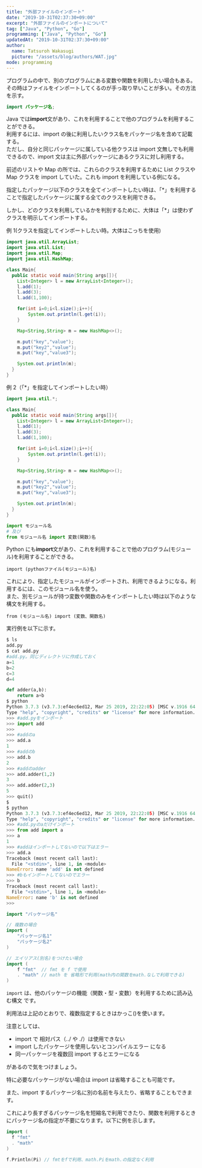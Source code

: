 ```yaml
---
title: "外部ファイルのインポート"
date: "2019-10-31T02:37:30+09:00"
excerpt: "外部ファイルのインポートについて"
tag: ["Java", "Python", "Go"]
programming: ["Java", "Python", "Go"]
updatedAt: "2019-10-31T02:37:30+09:00"
author:
  name: Tatsuroh Wakasugi
  picture: "/assets/blog/authors/WAT.jpg"
mode: programming
---
```


プログラムの中で、別のプログラムにある変数や関数を利用したい場合もある。その時はファイルをインポートしてくるのが手っ取り早いことが多い。その方法を示す。

<div class="note_content_by_programming_language" id="note_content_Java">

```java
import パッケージ名;
```

Java では**import**文があり、これを利用することで他のプログラムを利用することができる。  
利用するには、import の後に利用したいクラス名をパッケージ名を含めて記載する。  
ただし、自分と同じパッケージに属している他クラスは import 文無しでも利用できるので、import 文は主に外部パッケージにあるクラスに対し利用する。

前述のリストや Map の所では、これらのクラスを利用するために List クラスや Map クラスを import していた。これも import を利用している例になる。

指定したパッケージ以下のクラスを全てインポートしたい時は、「\*」を利用することで指定したパッケージに属する全てのクラスを利用できる。

しかし、どのクラスを利用しているかを判別するために、大体は「\*」は使わずクラスを明示してインポートする。

例 1(クラスを指定してインポートしたい時。大体はこっちを使用)

```java
import java.util.ArrayList;
import java.util.List;
import java.util.Map;
import java.util.HashMap;

class Main{
  public static void main(String args[]){
    List<Integer> l = new ArrayList<Integer>();
    l.add(1);
    l.add(3);
    l.add(1,100);

    for(int i=0;i<l.size();i++){
        System.out.println(l.get(i));
    }

    Map<String,String> m = new HashMap<>();

    m.put("key","value");
    m.put("key2","value");
    m.put("key","value3");

    System.out.println(m);
  }
}
```

例 2（「\*」を指定してインポートしたい時）

```java
import java.util.*;

class Main{
  public static void main(String args[]){
    List<Integer> l = new ArrayList<Integer>();
    l.add(1);
    l.add(3);
    l.add(1,100);

    for(int i=0;i<l.size();i++){
        System.out.println(l.get(i));
    }

    Map<String,String> m = new HashMap<>();

    m.put("key","value");
    m.put("key2","value");
    m.put("key","value3");

    System.out.println(m);
  }
}
```

</div>
<div class="note_content_by_programming_language" id="note_content_Python">

```python
import モジュール名
# 及び
from モジュール名 import 変数(関数)名
```

Python にも**import**文があり、これを利用することで他のプログラム(モジュール)を利用することができる。

`import (pythonファイル(モジュール)名)`

これにより、指定したモジュールがインポートされ、利用できるようになる。利用するには、このモジュール名を使う。  
また、別モジュールが持つ変数や関数のみをインポートしたい時は以下のような構文を利用する。

`from (モジュール名) import (変数、関数名)`

実行例を以下に示す。

```python
$ ls
add.py
$ cat add.py
#add.py。同じディレクトリに作成しておく
a=1
b=2
c=3
d=4

def adder(a,b):
    return a+b
$ python
Python 3.7.3 (v3.7.3:ef4ec6ed12, Mar 25 2019, 22:22:05) [MSC v.1916 64 bit (AMD64)] on win32
Type "help", "copyright", "credits" or "license" for more information.
>>> #add.pyをインポート
>>> import add
>>>
>>> #addのa
>>> add.a
1
>>> #addのb
>>> add.b
2
>>> #addのadder
>>> add.adder(1,2)
3
>>> add.adder(2,3)
5
>>> quit()
$
$ python
Python 3.7.3 (v3.7.3:ef4ec6ed12, Mar 25 2019, 22:22:05) [MSC v.1916 64 bit (AMD64)] on win32
Type "help", "copyright", "credits" or "license" for more information.
>>> #add.pyのaだけインポート
>>> from add import a
>>> a
1
>>> #addはインポートしてないので以下はエラー
>>> add.a
Traceback (most recent call last):
  File "<stdin>", line 1, in <module>
NameError: name 'add' is not defined
>>> #bもインポートしてないのでエラー
>>> b
Traceback (most recent call last):
  File "<stdin>", line 1, in <module>
NameError: name 'b' is not defined
>>>
```

</div>
<div class="note_content_by_programming_language" id="note_content_Go">

```go
import "パッケージ名"

// 複数の場合
import (
    "パッケージ名1"
    "パッケージ名2"
)

// エイリアス(別名)をつけたい場合
import (
    f "fmt"  // fmt を f で使用
    . "math" // math を 省略形で利用(math内の関数をmath.なしで利用できる)
)
```

`import` は、他のパッケージの機能（関数・型・変数）を利用するために読み込む構文 です。

利用法は上記のとおりで、複数指定するときはかっこ()を使います。

注意としては、

- import で 相対パス（../ や ./）は使用できない
- import したパッケージを使用しないとコンパイルエラー になる
- 同一パッケージを複数回 import するとエラーになる

があるので気をつけましょう。

特に必要なパッケージがない場合は import は省略することも可能です。

また、import するパッケージ名に別の名前を与えたり、省略することもできます。

これにより長すぎるパッケージ名を短縮名で利用できたり、関数を利用するときにパッケージ名の指定が不要になります。以下に例を示します。

```go
import (
  f "fmt"
  . "math"
)

f.Println(Pi) // fmtをfで利用、math.Piをmath.の指定なく利用
```

</div>
